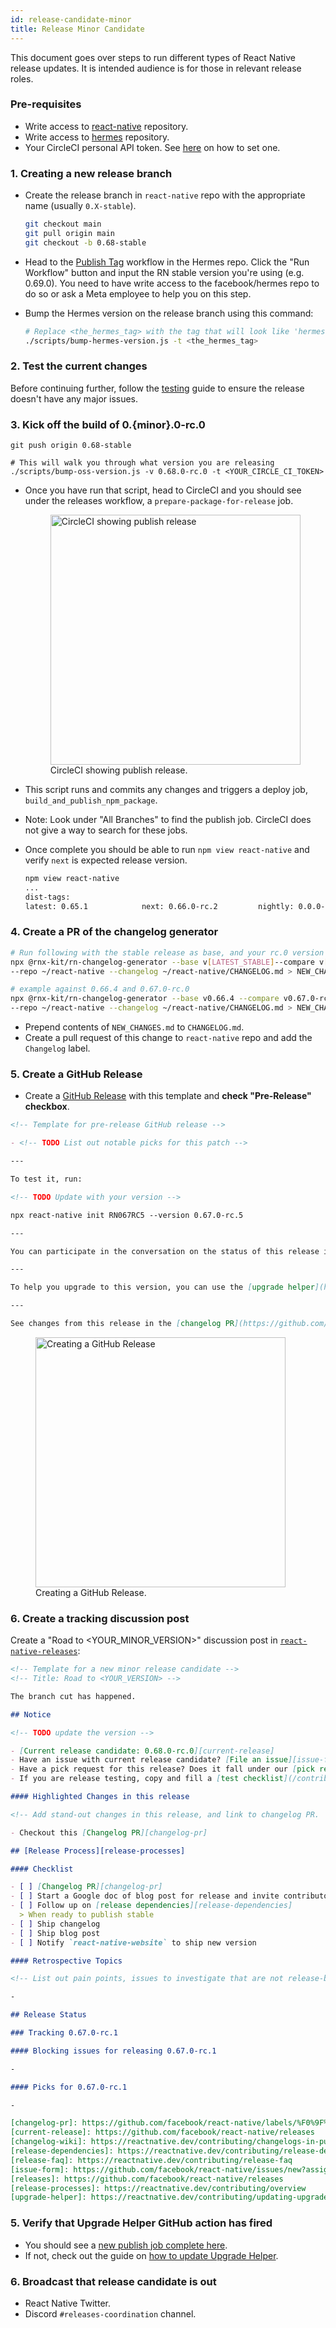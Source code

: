 ```yaml
---
id: release-candidate-minor
title: Release Minor Candidate
---
```


This document goes over steps to run different types of React Native release updates. It is intended audience is for those in relevant release roles.

### Pre-requisites

- Write access to [react-native](https://github.com/facebook/react-native) repository.
- Write access to [hermes](https://github.com/facebook/hermes) repository.
- Your CircleCI personal API token. See [here](https://circleci.com/docs/2.0/managing-api-tokens/#creating-a-personal-api-token) on how to set one.

### 1. Creating a new release branch

- Create the release branch in `react-native` repo with the appropriate name (usually `0.X-stable`).

  ```bash
  git checkout main
  git pull origin main
  git checkout -b 0.68-stable
  ```

- Head to the [Publish Tag](https://github.com/facebook/hermes/actions/workflows/create-tag.yml) workflow in the Hermes repo. Click the "Run Workflow" button and input the RN stable version you're using (e.g. 0.69.0). You need to have write access to the facebook/hermes repo to do so or ask a Meta employee to help you on this step.

- Bump the Hermes version on the release branch using this command:

  ```bash
  # Replace <the_hermes_tag> with the tag that will look like 'hermes-2022-02-21-RNv0.68.0-rc1-0172d30ac14e8c936c4fd2c435b799e0009aeb00'
  ./scripts/bump-hermes-version.js -t <the_hermes_tag>
  ```

### 2. Test the current changes

Before continuing further, follow the [testing](/contributing/release-testing) guide to ensure the release doesn't have any major issues.

### 3. Kick off the build of 0.{minor}.0-rc.0

```
git push origin 0.68-stable

# This will walk you through what version you are releasing
./scripts/bump-oss-version.js -v 0.68.0-rc.0 -t <YOUR_CIRCLE_CI_TOKEN>
```

- Once you have run that script, head to CircleCI and you should see under the releases workflow, a `prepare-package-for-release` job.

  <figure>
    <img width="400" alt="CircleCI showing publish release" src="https://user-images.githubusercontent.com/1309636/150040711-cfbc2fe3-91eb-42b9-bd06-de2aa7fb94ea.png"/>
    <figcaption>CircleCI showing publish release.</figcaption>
  </figure>

- This script runs and commits any changes and triggers a deploy job, `build_and_publish_npm_package`.
- Note: Look under "All Branches" to find the publish job. CircleCI does not give a way to search for these jobs.
- Once complete you should be able to run `npm view react-native` and verify `next` is expected release version.

  ```bash
  npm view react-native
  ...
  dist-tags:
  latest: 0.65.1            next: 0.66.0-rc.2         nightly: 0.0.0-f617e022c
  ```

### 4. Create a PR of the changelog generator

```bash
# Run following with the stable release as base, and your rc.0 version
npx @rnx-kit/rn-changelog-generator --base v[LATEST_STABLE]--compare v[YOUR_RC_0] \
--repo ~/react-native --changelog ~/react-native/CHANGELOG.md > NEW_CHANGES.md

# example against 0.66.4 and 0.67.0-rc.0
npx @rnx-kit/rn-changelog-generator --base v0.66.4 --compare v0.67.0-rc.0 \
--repo ~/react-native --changelog ~/react-native/CHANGELOG.md > NEW_CHANGES.md
```

- Prepend contents of `NEW_CHANGES.md` to `CHANGELOG.md`.
- Create a pull request of this change to `react-native` repo and add the `Changelog` label.

### 5. Create a GitHub Release

- Create a [GitHub Release](https://github.com/facebook/react-native/releases) with this template and **check "Pre-Release" checkbox**.

```markdown
<!-- Template for pre-release GitHub release -->

- <!-- TODO List out notable picks for this patch -->

---

To test it, run:

<!-- TODO Update with your version -->

npx react-native init RN067RC5 --version 0.67.0-rc.5

---

You can participate in the conversation on the status of this release in the [working group](https://github.com/reactwg/react-native-releases/discussions).

---

To help you upgrade to this version, you can use the [upgrade helper](https://react-native-community.github.io/upgrade-helper/) ⚛️

---

See changes from this release in the [changelog PR](https://github.com/facebook/react-native/labels/%F0%9F%93%9D%20Changelog)
```

<figure>
  <img width="400" alt="Creating a GitHub Release" src="https://user-images.githubusercontent.com/1309636/133348648-c33f82b8-b8d2-474a-a06e-35a1fb8d18de.png"/>
  <figcaption>Creating a GitHub Release.</figcaption>
</figure>

### 6. Create a tracking discussion post

Create a "Road to <YOUR_MINOR_VERSION>" discussion post in [`react-native-releases`](https://github.com/reactwg/react-native-releases/discussions):

```markdown
<!-- Template for a new minor release candidate -->
<!-- Title: Road to <YOUR_VERSION> -->

The branch cut has happened.

## Notice

<!-- TODO update the version -->

- [Current release candidate: 0.68.0-rc.0][current-release]
- Have an issue with current release candidate? [File an issue][issue-form] and we will triage.
- Have a pick request for this release? Does it fall under our [pick request qualifications][release-faq]? If so please create a PR against the release branch and comment with the PR link
- If you are release testing, copy and fill a [test checklist](/contributing/release-testing#test-checklist).

#### Highlighted Changes in this release

<!-- Add stand-out changes in this release, and link to changelog PR.  -->

- Checkout this [Changelog PR][changelog-pr]

## [Release Process][release-processes]

#### Checklist

- [ ] [Changelog PR][changelog-pr]
- [ ] Start a Google doc of blog post for release and invite contributors of release highlights to expand
- [ ] Follow up on [release dependencies][release-dependencies]
  > When ready to publish stable
- [ ] Ship changelog
- [ ] Ship blog post
- [ ] Notify `react-native-website` to ship new version

#### Retrospective Topics

<!-- List out pain points, issues to investigate that are not release-blocking to follow up on -->

-

## Release Status

### Tracking 0.67.0-rc.1

#### Blocking issues for releasing 0.67.0-rc.1

-

#### Picks for 0.67.0-rc.1

-

[changelog-pr]: https://github.com/facebook/react-native/labels/%F0%9F%93%9D%20Changelog
[current-release]: https://github.com/facebook/react-native/releases
[changelog-wiki]: https://reactnative.dev/contributing/changelogs-in-pull-requests
[release-dependencies]: https://reactnative.dev/contributing/release-dependencies
[release-faq]: https://reactnative.dev/contributing/release-faq
[issue-form]: https://github.com/facebook/react-native/issues/new?assignees=&labels=Needs%3A+Triage+%3Amag%3A%2Cpre-release&template=release_blocker_form.yml
[releases]: https://github.com/facebook/react-native/releases
[release-processes]: https://reactnative.dev/contributing/overview
[upgrade-helper]: https://reactnative.dev/contributing/updating-upgrade-helper
```

### 5. Verify that Upgrade Helper GitHub action has fired

- You should see a [new publish job complete here](https://github.com/react-native-community/rn-diff-purge/actions).
- If not, check out the guide on [how to update Upgrade Helper](/contributing/updating-upgrade-helper).

### 6. Broadcast that release candidate is out

- React Native Twitter.
- Discord `#releases-coordination` channel.
